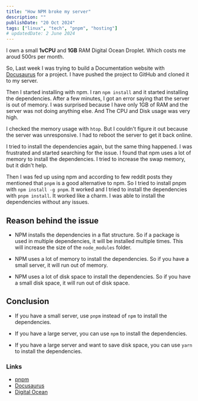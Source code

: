 ```yaml
---
title: "How NPM broke my server"
description: ""
publishDate: "20 Oct 2024"
tags: ["linux", "tech", "pnpm", "hosting"]
# updatedDate: 2 June 2024
---
```


I own a small **1vCPU** and **1GB** RAM Digital Ocean Droplet. Which costs  me aroud  500rs per month.

So, Last week I was trying to build a Documentation website with [Docusaurus](https://docusaurus.io/) for a project. I have pushed the project to GitHub and cloned it to my server.

Then I started installing with npm. I ran `npm install` and it started installing the dependencies. After a few minutes, I got an error saying that the server is out of memory. I was surprised because I have only 1GB of RAM and the server was not doing anything else. And The CPU and Disk usage was very high.

I checked the memory usage with `htop`. But I couldn't figure it out because the server was unresponsive. I had to reboot the server to get it back online.

I tried to install the dependencies again, but the same thing happened. I was frustrated and started searching for the issue. I found that npm uses a lot of memory to install the dependencies. I tried to increase the swap memory, but it didn't help.

Then I was fed up using npm and according to few reddit posts they mentioned that `pnpm` is a good alternative to npm. So I tried to install pnpm with `npm install -g pnpm`. It worked and I tried to install the dependencies with `pnpm install`. It worked like a charm. I was able to install the dependencies without any issues.

## Reason behind the issue

- NPM installs the dependencies in a flat structure. So if a package is used in multiple dependencies, it will be installed multiple times. This will increase the size of the `node_modules` folder.

- NPM uses a lot of memory to install the dependencies. So if you have a small server, it will run out of memory.

- NPM uses a lot of disk space to install the dependencies. So if you have a small disk space, it will run out of disk space.

## Conclusion

- If you have a small server, use `pnpm` instead of `npm` to install the dependencies.

- If you have a large server, you can use `npm` to install the dependencies.

- If you have a large server and want to save disk space, you can use `yarn` to install the dependencies.

### Links
- [pnpm](https://pnpm.io/)
- [Docusaurus](https://docusaurus.io/)
- [Digital Ocean](https://www.digitalocean.com )
